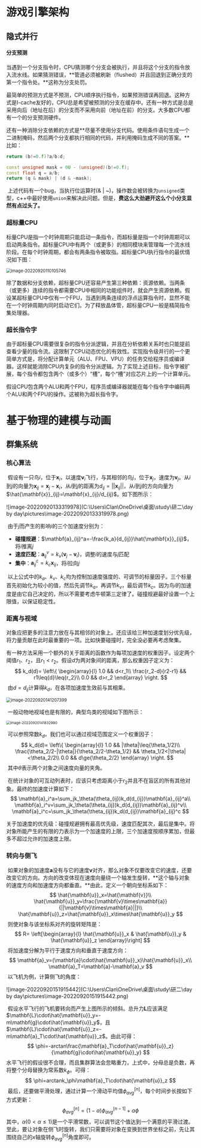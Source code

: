 # 游戏引擎架构

## 隐式并行

#### 分支预测

​	当遇到一个分支指令时，CPU猜测哪个分支会被执行，并且将这个分支的指令放入流水线。如果猜测错误，**管道必须被刷新（flushed）并且回退到正确分支的第一个指令处。**这称为分支处罚。

​	最简单的预测方式是不预测，CPU顺序执行指令，如果预测错误再回退。这种方式是I-cache友好的，CPU总是希望被预测的分支在缓存中。还有一种方式是总是采用向后（地址在后）的分支而不采用向前（地址在前）的分支。大多数CPU都有一个的分支预测硬件。

​	还有一种消除分支依赖的方式是**尽量不使用分支代码。使用条件语句生成一个二进制掩码，然后两个分支都执行相同的代码，并利用掩码生成不同的答案。**比如：

```c++
return (b!=0.f)?a/b:d;

const unsigned mask = 0U - (unsigned)(b!=0.f);
const float q = a/b;
return (q & mask) | (d & ~mask);
```

​	上述代码有一个bug，当执行位运算时(& | ~)，操作数会被转换为`unsigned`类型，c++中最好使用`union`来解决此问题。但是，**费这么大劲避开这么个小分支显然有点过头了。**

### 超标量CPU

​	标量CPU是指一个时钟周期只能启动一条指令，而超标量是指一个时钟周期可以启动两条指令。超标量CPU中有两个（或更多）的相同模块来管理每一个流水线阶段。在每个时钟周期，都会有两条指令被取指。超标量CPU执行指令的最优情况如下图：

<img src="C:\Users\Clan\OneDrive\桌面\study\研二\day by day\pictures\image-20220920110105746.png" alt="image-20220920110105746" style="zoom:80%;" />

​	除了数据和分支依赖，超标量CPU还容易产生第三种依赖：资源依赖。当两条（或更多）连续的指令都需要CPU中相同的功能组件时，就会产生资源依赖。假设某超标量CPU中仅有一个FPU，当遇到两条连续的浮点运算指令时，显然不能在一个时钟周期内同时启动它们。为了释放晶体管，超标量CPU一般是精简指令集处理器。

### 超长指令字

​	由于超标量CPU需要很复杂的指令分派逻辑，并且在分析依赖关系时也只能提前查看少量的指令流。这限制了CPU动态优化的有效性。实现指令级并行的一个更简单方式是，将分配计算单元（ALU、FPU、VPU）的任务交给程序员或编译器。这样就能消除CPU内复杂的指令分派逻辑。为了实现上述目标，指令字被扩展，每个指令都包含两个（或多个）“槽”，每个“槽”对应芯片上的一个计算单元。

​	假设CPU包含两个ALU和两个FPU，程序员或编译器就能在每个指令字中编码两个ALU和两个FPU的操作。这被称为超长指令字。

# 基于物理的建模与动画

## 群集系统

### 核心算法

​	假设有一只鸟$i$，位于$\mathbf{x}_i$，以速度$\mathbf{v}_i$飞行，与其相邻的鸟$j$，位于$\mathbf{x}_j$，速度为$\mathbf{v}_j$。从$i$到$j$的向量为$\mathbf{x}_{ij}=\mathbf{x}_j-\mathbf{x}_i$，从$i$到$j$的距离为$d_{ij}=||\mathbf{x}_{ij}||$，从$i$到$j$的方向向量为$\hat{\mathbf{x}}_{ij}=\mathbf{x}_{ij}/d_{ij}$。如下图所示：

![image-20220920133319978](C:\Users\Clan\OneDrive\桌面\study\研二\day by day\pictures\image-20220920133319978.png)

​	由于$j$而产生的影响$i$的三个加速度分别为：

- **碰撞规避**：$\mathbf{a}_{ij}^a=-\frac{k_a}{d_{ij}}\hat{\mathbf{x}}_{ij}$，将$i$推离$j$
- **速度匹配**：$\mathbf{a}_{ij}^v=k_v(\mathbf{v}_j-\mathbf{v}_i)$，调整$i$的速度与$j$匹配
- **集中**：$\mathbf{a}_{ij}^c=k_c\mathbf{x}_{ij}$，将$i$拉向$j$

​	以上公式中的$k_a$、$k_v$、$k_c$均为控制加速度强度的、可调节的标量因子。三个标量首先初始化为较小的值，然后先调节$k_a$，再调节$k_v$，最后调节$k_c$。因为鸟$i$的加速度是由它自己决定的，所以不需要考虑牛顿第三定律了。碰撞规避最好设置一个上限值，以保证稳定性。

### 距离与视域

​	对象应把更多的注意力放在与其相邻的对象上。还应该给三种加速度划分优先级，将力量贡献在此时最重要的一项。比如快要碰撞时，完全没必要再考虑聚集。

​	有一种方法采用一个额外的关于距离的函数作为每项加速度的权重因子。设定两个阈值$r_1$、$r_2$，且$r_1<r_2$。假设$d$为两对象间的距离，那么权重因子定义为：
$$
k_d(d)=
\left\{
\begin{array}{l}
1.0 && d<r_1\\
\frac{r_2-d}{r2-r1} && r1\leq{d}\leq{r_2}\\
0.0 && d>r_2
\end{array}
\right.
$$
​	由$d=d_{ij}$计算得$k_d$，在各项加速度生效前与其相乘。

<img src="C:\Users\Clan\OneDrive\桌面\study\研二\day by day\pictures\image-20220920141207399.png" alt="image-20220920141207399" style="zoom:80%;" />

​	一般动物地视域也是有限的，典型鸟类的视域如下图所示：

<img src="C:\Users\Clan\OneDrive\桌面\study\研二\day by day\pictures\image-20220920141832980.png" alt="image-20220920141832980" style="zoom: 67%;" />

​	可以参照常数$k_d$，我们也可以通过视域范围定义一个权重因子：
$$
k_d(d)=
\left\{
\begin{array}{l}
1.0 && |\theta|\leq{\theta_1/2}\\
\frac{\theta_2/2-|\theta|}{\theta_2/2-\theta_1/2} && \theta_1/2<|\theta|<\theta_2/2\\
0.0 && d\ge{\theta_2/2}
\end{array}
\right.
$$
​	其中$\theta$表示两个对象之间速度向量的夹角。

​	在统计对象的可互动列表时，应该只考虑距离小于$r_2$并且不在盲区的所有其他对象。最终的加速度计算如下：
$$
\mathbf{a}_i^a=\sum_jk_\theta(\theta_{ij})k_d(d_{ij})\mathbf{a}_{ij}^a\\
\mathbf{a}_i^v=\sum_jk_\theta(\theta_{ij})k_d(d_{ij})\mathbf{a}_{ij}^v\\
\mathbf{a}_i^c=\sum_jk_\theta(\theta_{ij})k_d(d_{ij})\mathbf{a}_{ij}^c
$$

​	关于加速度的优先级：碰撞规避拥有最高优先级，速度匹配其次，最后是集中。将对象所能产生的有限的力表示为一个加速度的上限，三个加速度按顺序累加，但最多不超过允许的加速度上限。

### 转向与侧飞

​	如果对象的加速度$\mathbf{a}$没有与它的速度$\mathbf{v}$对齐，那么对象不仅要改变它的速度，还要改变它的方向。方向的改变体现在速度向量绕一个轴发生旋转，**这个轴与对象的速度方向和加速度方向都垂直。**由此，定义一个朝向坐标系如下：
$$
\hat{\mathbf{u}}_x=\hat{\mathbf{v}}\\
\hat{\mathbf{u}}_y=\frac{\mathbf{v}\times\mathbf{a}}{||\mathbf{v}\times\mathbf{a}||}\\
\hat{\mathbf{u}}_z=\hat{\mathbf{u}}_x\times\hat{\mathbf{u}}_y
$$
​	则使对象与该坐标系对齐的旋转矩阵是：
$$
R=
\left[\begin{array}{l}
\hat{\mathbf{u}}_x & \hat{\mathbf{u}}_y & \hat{\mathbf{u}}_z
\end{array}\right]
$$
​	将加速度分解为平行于速度方向和垂直于速度方向：
$$
\mathbf{a}_v=(\mathbf{a}\cdot\hat{\mathbf{u}}_x)\hat{\mathbf{u}}_x\\
\mathbf{a}_T=\mathbf{a}-\mathbf{a}_v
$$
​	以飞机为例，计算侧飞的角度：

![image-20220920151915442](C:\Users\Clan\OneDrive\桌面\study\研二\day by day\pictures\image-20220920151915442.png)

​	假设水平飞行的飞机要转向而产生上图所示的倾斜。总升力$\mathbf{L}$应该满足$\mathbf{L}\cdot\hat{\mathbf{u}}_y=-m\mathbf{g}\cdot\hat{\mathbf{u}}_y$，且$\mathbf{L}\cdot\hat{\mathbf{u}}_z=-m\mathbf{a}_T\cdot\hat{\mathbf{u}}_z$。由此可得：
$$
\phi=-arctan\frac{\mathbf{a}_T\cdot\hat{\mathbf{u}}_z}{\mathbf{g}\cdot\hat{\mathbf{u}}_y}
$$
​	水平飞行的假设很不合理，而且集群算法会忽略重力，上式中，分母总是负数，再将整个分母替换为常系数$k_\phi$。可得：
$$
\phi=arctank_\phi\mathbf{a}_T\cdot\hat{\mathbf{u}}_z
$$
​	最后，还要做平滑处理，通过计算一个滑动平均值$\phi_{avg}^{[n]}$，每个时间步长按如下方式更新：
$$
\phi_{avg}^{[n]}=(1-\alpha)\phi_{avg}^{[n-1]}+\alpha\phi
$$
​	其中，$\alpha(0<\alpha\leq1)$是一个平滑常数，可以调节这个值达到一个满意的平滑过渡。至此，要让对象在侧飞时旋转，我们只需要将对象在变换到世界坐标之前，先让其围绕自己的$x$轴旋转$\phi_{avg}^{[n]}$角度即可。